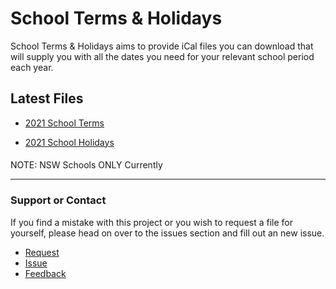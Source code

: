 # School Terms & Holidays

School Terms & Holidays aims to provide iCal files you can download that will supply you with all the dates you need for your relevant school period each year.



## Latest Files

* [2021 School Terms](https://github.com/MidnightDevBeth/school-terms-and-holidays/blob/main/iCal%20Files/2021/School_Terms.ics)

* [2021 School Holidays](https://github.com/MidnightDevBeth/school-terms-and-holidays/blob/main/iCal%20Files/2021/School_Holidays.ics)

#### 
NOTE: NSW Schools ONLY Currently

------



### Support or Contact

If you find a mistake with this project or you wish to request a file for yourself, please head on over to the issues section and fill out an new issue.

- [Request](https://github.com/MidnightDevBeth/school-terms-and-holidays/issues)
- [Issue](https://github.com/MidnightDevBeth/school-terms-and-holidays/issues)
- [Feedback](https://github.com/MidnightDevBeth/school-terms-and-holidays/issues)
